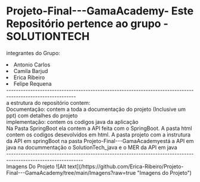 # Projeto-Final---GamaAcademy- Este Repositório pertence ao grupo - SOLUTIONTECH
 integrantes do Grupo:
 <li> Antonio Carlos <li> Camila Barjud<li> Erica Ribeiro <li> Felipe Requena 
<br>-----------------------------------------------------------------------------------------------------------<br>
 a estrutura do repositório contem:
 <br> Documentação: contem a toda a documentação do projeto (Inclusive um ppt) com detalhes do projeto <br> 
 implementação: contem os codigos java da aplicação <br>
  Na Pasta SpringBoot ela contem a API feita com o SpringBoot. A pasta html contem os codigos desevolvidos em html. A pasta projeto com a instrutura da API em springBoot
 na pasta Projeto-Final---GamaAcademyestá a API em java na docummentação o SolutionTech_java e o MER da API em java
 <br>--------------------------------------------------------------------------------------------------------------<br>
 Imagens Do Projeto
 ![Alt text](/https://github.com/Erica-Ribeiro/Projeto-Final---GamaAcademy/tree/main/Imagens?raw=true "Imagens do Projeto")
